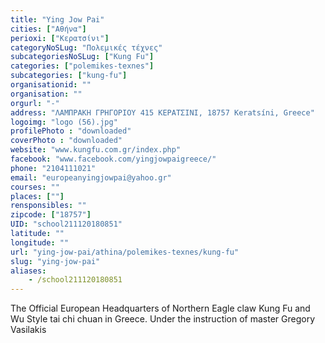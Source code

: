 ```yaml
---
title: "Ying Jow Pai"
cities: ["Αθήνα"]
perioxi: ["Κερατσίνι"]
categoryNoSLug: "Πολεμικές τέχνες"
subcategoriesNoSLug: ["Kung Fu"]
categories: ["polemikes-texnes"]
subcategories: ["kung-fu"]
organisationid: ""
organisation: ""
orgurl: "-"
address: "ΛΑΜΠΡΑΚΗ ΓΡΗΓΟΡΙΟΥ 415 ΚΕΡΑΤΣΙΝΙ, 18757 Keratsíni, Greece"
logoimg: "logo (56).jpg"
profilePhoto : "downloaded"
coverPhoto : "downloaded"
website: "www.kungfu.com.gr/index.php"
facebook: "www.facebook.com/yingjowpaigreece/"
phone: "2104111021"
email: "europeanyingjowpai@yahoo.gr"
courses: ""
places: [""]
rensponsibles: ""
zipcode: ["18757"]
UID: "school211120180851"
latitude: ""
longitude: ""
url: "ying-jow-pai/athina/polemikes-texnes/kung-fu"
slug: "ying-jow-pai"
aliases:
    - /school211120180851
---
```



The Official European Headquarters of Northern Eagle claw Kung Fu and Wu Style tai chi chuan in Greece. Under the instruction of master Gregory Vasilakis

